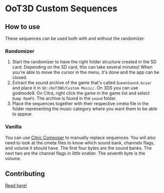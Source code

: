 # OoT3D Custom Sequences

## How to use
These sequences can be used both with and without the randomizer.

### Randomizer
1. Start the randomizer to have the right folder structure created in the SD card. Depending on the SD card, this can take several minutes! When you're able to move the cursor in the menu, it's done and the app can be closed.
2. Extract the sound archive of the game that's called `QueenSound.bcsar` and place it in `SD:/OoT3DR/Custom Music/`. On 3DS you can use godmode9. On Citra, right click the game in the game list and select `Dump RomFS`. The archive is found in the `sound` folder.
3. Place the sequences together with their respective cmeta file in the folder representing the music category where you want them to be able to appear.

### Vanilla
You can use [Citric Composer](https://github.com/Gota7/Citric-Composer) to manually replace sequences. You will also need to look at the cmeta files to know which sound bank, channels flags, and volume it should have. The first four bytes are the sound banks. The next two are the channel flags in _little endian_. The seventh byte is the volume.

## Contributing
[Read here!](https://github.com/Kewlan/OoT3D-Custom-Sequences/wiki/Contributing)
